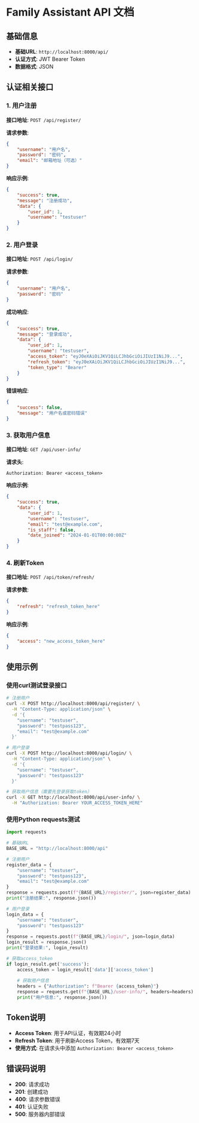 # Family Assistant API 文档

## 基础信息

- **基础URL**: `http://localhost:8000/api/`
- **认证方式**: JWT Bearer Token
- **数据格式**: JSON

## 认证相关接口

### 1. 用户注册

**接口地址**: `POST /api/register/`

**请求参数**:
```json
{
    "username": "用户名",
    "password": "密码",
    "email": "邮箱地址（可选）"
}
```

**响应示例**:
```json
{
    "success": true,
    "message": "注册成功",
    "data": {
        "user_id": 1,
        "username": "testuser"
    }
}
```

### 2. 用户登录

**接口地址**: `POST /api/login/`

**请求参数**:
```json
{
    "username": "用户名",
    "password": "密码"
}
```

**成功响应**:
```json
{
    "success": true,
    "message": "登录成功",
    "data": {
        "user_id": 1,
        "username": "testuser",
        "access_token": "eyJ0eXAiOiJKV1QiLCJhbGciOiJIUzI1NiJ9...",
        "refresh_token": "eyJ0eXAiOiJKV1QiLCJhbGciOiJIUzI1NiJ9...",
        "token_type": "Bearer"
    }
}
```

**错误响应**:
```json
{
    "success": false,
    "message": "用户名或密码错误"
}
```

### 3. 获取用户信息

**接口地址**: `GET /api/user-info/`

**请求头**:
```
Authorization: Bearer <access_token>
```

**响应示例**:
```json
{
    "success": true,
    "data": {
        "user_id": 1,
        "username": "testuser",
        "email": "test@example.com",
        "is_staff": false,
        "date_joined": "2024-01-01T00:00:00Z"
    }
}
```

### 4. 刷新Token

**接口地址**: `POST /api/token/refresh/`

**请求参数**:
```json
{
    "refresh": "refresh_token_here"
}
```

**响应示例**:
```json
{
    "access": "new_access_token_here"
}
```

## 使用示例

### 使用curl测试登录接口

```bash
# 注册用户
curl -X POST http://localhost:8000/api/register/ \
  -H "Content-Type: application/json" \
  -d '{
    "username": "testuser",
    "password": "testpass123",
    "email": "test@example.com"
  }'

# 用户登录
curl -X POST http://localhost:8000/api/login/ \
  -H "Content-Type: application/json" \
  -d '{
    "username": "testuser",
    "password": "testpass123"
  }'

# 获取用户信息（需要先登录获取token）
curl -X GET http://localhost:8000/api/user-info/ \
  -H "Authorization: Bearer YOUR_ACCESS_TOKEN_HERE"
```

### 使用Python requests测试

```python
import requests

# 基础URL
BASE_URL = "http://localhost:8000/api"

# 注册用户
register_data = {
    "username": "testuser",
    "password": "testpass123",
    "email": "test@example.com"
}
response = requests.post(f"{BASE_URL}/register/", json=register_data)
print("注册结果:", response.json())

# 用户登录
login_data = {
    "username": "testuser",
    "password": "testpass123"
}
response = requests.post(f"{BASE_URL}/login/", json=login_data)
login_result = response.json()
print("登录结果:", login_result)

# 获取access_token
if login_result.get('success'):
    access_token = login_result['data']['access_token']
    
    # 获取用户信息
    headers = {"Authorization": f"Bearer {access_token}"}
    response = requests.get(f"{BASE_URL}/user-info/", headers=headers)
    print("用户信息:", response.json())
```

## Token说明

- **Access Token**: 用于API认证，有效期24小时
- **Refresh Token**: 用于刷新Access Token，有效期7天
- **使用方式**: 在请求头中添加 `Authorization: Bearer <access_token>`

## 错误码说明

- **200**: 请求成功
- **201**: 创建成功
- **400**: 请求参数错误
- **401**: 认证失败
- **500**: 服务器内部错误 